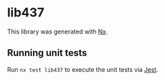 # lib437

This library was generated with [Nx](https://nx.dev).

## Running unit tests

Run `nx test lib437` to execute the unit tests via [Jest](https://jestjs.io).
